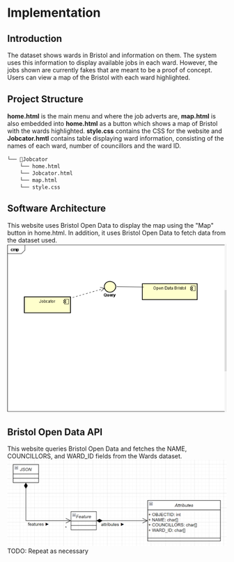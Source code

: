 # Implementation

## Introduction
The dataset shows wards in Bristol and information on them. The system uses this information to display available jobs in each ward. However, the jobs shown are currently fakes that are meant to be a proof of concept. Users can view a map of the Bristol with each ward highlighted.

## Project Structure
**home.html** is the main menu and where the job adverts are, **map.html** is also embedded into **home.html** as a button which shows a map of Bristol with the wards highlighted. **style.css** contains the CSS for the website and **Jobcator.hmtl** contains table displaying ward information, consisting of the names of each ward, number of councillors and the ward ID.
```
└── 📁Jobcator
    └── home.html
    └── Jobcator.html
    └── map.html
    └── style.css
```

## Software Architecture

This website uses Bristol Open Data to display the map using the "Map" button in home.html. In addition, it uses Bristol Open Data to fetch data from the dataset used.
![Insert your component Diagram here](images/Component_Diagram_Jobcator_App.png)

## Bristol Open Data API

This website queries Bristol Open Data and fetches the NAME, COUNCILLORS, and WARD_ID fields from the Wards dataset.
![UML Class diagrams representing JSON query results](images/class_diagram.png)
TODO: Repeat as necessary
